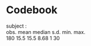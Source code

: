 Codebook
========================================================

subject    : 	  
  obs. mean   median  s.d.   min.   max.  
  180  15.5   15.5    8.68   1      30    
